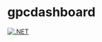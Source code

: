 ﻿# gpcdashboard
[![.NET](https://github.com/siphamandlamzobe/gpcdashboard/actions/workflows/main.yml/badge.svg?branch=main)](https://github.com/siphamandlamzobe/gpcdashboard/actions/workflows/main.yml)
